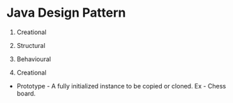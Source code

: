 # Java Design Pattern

1. Creational
2. Structural
3. Behavioural


1. Creational
 * Prototype - A fully initialized instance to be copied or cloned.
 Ex - Chess board.
 
 
 
